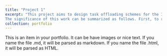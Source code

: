 ```yaml
---
title: "Project 1"
excerpt: "This project aims to design task offloading schemes for the Internet of Vehicles (IoV) with the assistance of mobile edge computing.  We began with an overview of in-vehicle networking, where the current in-vehicle networking technologies are summarized, compared, and analyzed.  We advocated automotive Ethernet and presented a priority-based scheduler to reduce the cost of wire harnesses and guarantee delay-constrained performance. With the Ethernet being installed in vehicles, the barrier for vehicular communications and networking is significantly lowered.  After briefly discussing the essential elements of the Internet of autonomous vehicles, such as architecture, features, and socio-technological issues, we plan to propose a three-layer task offloading scheme for the intelligent IoV with the aim of minimizing the overall energy consumption while satisfying the delay constraint of end users.   Due to the extraordinarily complex nature of the problem in question, we will devise a deep reinforcement machine learning technique-based method.  Performance evaluations for our proposed method and their optimized variations will be conducted using real-world taxicab data in Shanghai and Hangzhou, China.  Our approach is expected to be highly practical and efficient for task offloading and intelligent caching in large-scale vehicular networks.
The significance of this work can be summarized as follows. First, to reduce the cost of wire/cable harnesses, which is among the top three expenditures in a vehicle, a priority-based scheduler is proposed within the framework of the automotive Ethernet architecture. This scheduler has shown its ability to guarantee the stringent delay requirements inside the vehicle and thus provides a new guideline for future vehicle scheduler designs. On the other hand, traffic congestion caused by the ever-increasing number of vehicles results in around 5 percent of fuels purchased by Americans being wasted on roads.  In fact, according to a report from the U.S. energy information administration, totally about 123.73 billion gallons were consumed in the United States in 2020 (\url{https://www.eia.gov/tools/faqs/faq.php?id=23\&t=10}), and this gives us a rough idea about how many gallons of fuel would be wasted due to traffic jams per year.  Moreover, each vehicle generates about 30 TB of data on average in one day, leading to the traffic demands from vehicles to the Internet skyrocketing.  Since most vehicular applications are delay-sensitive, designing a task offloading strategy is of particular importance in terms of facilitating smart cities.  Therefore, the task offloading strategies developed in this project and tested by real-world traffic are extremely useful for realizing smart cities. In addition, machine learning technologies will be leveraged to design these strategies. This offers a new approach for researchers in the community to use AI techniques to craft cost-effective algorithms.<br/><img src='/images/500x300.png'>"
collection: portfolio
---
```


This is an item in your portfolio. It can be have images or nice text. If you name the file .md, it will be parsed as markdown. If you name the file .html, it will be parsed as HTML. 
